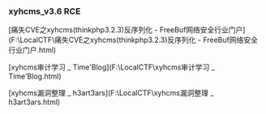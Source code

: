### xyhcms_v3.6 RCE

[痛失CVE之xyhcms(thinkphp3.2.3)反序列化 - FreeBuf网络安全行业门户](F:\LocalCTF\痛失CVE之xyhcms(thinkphp3.2.3)反序列化 - FreeBuf网络安全行业门户.html)

[xyhcms审计学习 _ Time'Blog](F:\LocalCTF\xyhcms审计学习 _ Time'Blog.html)

[xyhcms漏洞整理 _ h3art3ars](F:\LocalCTF\xyhcms漏洞整理 _ h3art3ars.html)
